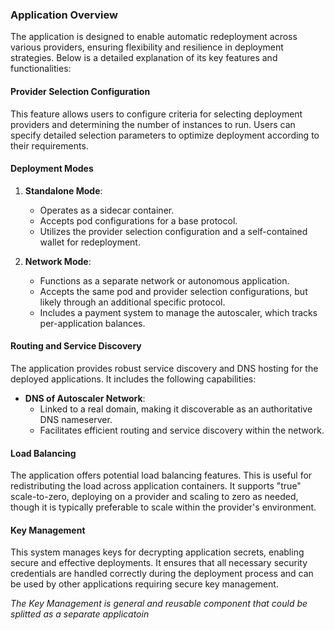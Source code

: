 ### Application Overview

The application is designed to enable automatic redeployment across various providers, ensuring flexibility and resilience in deployment strategies. Below is a detailed explanation of its key features and functionalities:

#### Provider Selection Configuration
This feature allows users to configure criteria for selecting deployment providers and determining the number of instances to run. Users can specify detailed selection parameters to optimize deployment according to their requirements.

#### Deployment Modes

1. **Standalone Mode**:
   - Operates as a sidecar container.
   - Accepts pod configurations for a base protocol.
   - Utilizes the provider selection configuration and a self-contained wallet for redeployment.

2. **Network Mode**:
   - Functions as a separate network or autonomous application.
   - Accepts the same pod and provider selection configurations, but likely through an additional specific protocol.
   - Includes a payment system to manage the autoscaler, which tracks per-application balances.

#### Routing and Service Discovery
The application provides robust service discovery and DNS hosting for the deployed applications. It includes the following capabilities:

- **DNS of Autoscaler Network**:
  - Linked to a real domain, making it discoverable as an authoritative DNS nameserver.
  - Facilitates efficient routing and service discovery within the network.

#### Load Balancing
The application offers potential load balancing features. This is useful for redistributing the load across application containers. It supports "true" scale-to-zero, deploying on a provider and scaling to zero as needed, though it is typically preferable to scale within the provider's environment.

#### Key Management
This system manages keys for decrypting application secrets, enabling secure and effective deployments. It ensures that all necessary security credentials are handled correctly during the deployment process and can be used by other applications requiring secure key management.

*The Key Management is general and reusable component that could be splitted as a separate applicatoin*